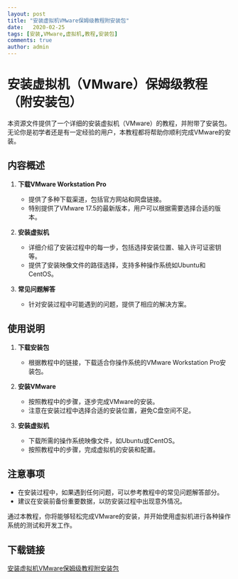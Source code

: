 ```yaml
---
layout: post
title: "安装虚拟机VMware保姆级教程附安装包"
date:   2020-02-25
tags: [安装,VMware,虚拟机,教程,安装包]
comments: true
author: admin
---
```

# 安装虚拟机（VMware）保姆级教程（附安装包）

本资源文件提供了一个详细的安装虚拟机（VMware）的教程，并附带了安装包。无论你是初学者还是有一定经验的用户，本教程都将帮助你顺利完成VMware的安装。

## 内容概述

1. **下载VMware Workstation Pro**
   - 提供了多种下载渠道，包括官方网站和网盘链接。
   - 特别提供了VMware 17.5的最新版本，用户可以根据需要选择合适的版本。

2. **安装虚拟机**
   - 详细介绍了安装过程中的每一步，包括选择安装位置、输入许可证密钥等。
   - 提供了安装映像文件的路径选择，支持多种操作系统如Ubuntu和CentOS。

3. **常见问题解答**
   - 针对安装过程中可能遇到的问题，提供了相应的解决方案。

## 使用说明

1. **下载安装包**
   - 根据教程中的链接，下载适合你操作系统的VMware Workstation Pro安装包。

2. **安装VMware**
   - 按照教程中的步骤，逐步完成VMware的安装。
   - 注意在安装过程中选择合适的安装位置，避免C盘空间不足。

3. **安装虚拟机**
   - 下载所需的操作系统映像文件，如Ubuntu或CentOS。
   - 按照教程中的步骤，完成虚拟机的安装和配置。

## 注意事项

- 在安装过程中，如果遇到任何问题，可以参考教程中的常见问题解答部分。
- 建议在安装前备份重要数据，以防安装过程中出现意外情况。

通过本教程，你将能够轻松完成VMware的安装，并开始使用虚拟机进行各种操作系统的测试和开发工作。

## 下载链接

[安装虚拟机VMware保姆级教程附安装包](https://pan.quark.cn/s/cd9926b0da50)